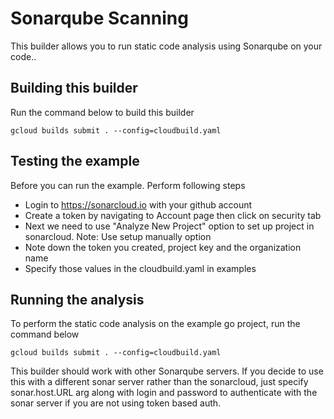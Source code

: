 # Sonarqube Scanning
This builder allows you to run static code analysis using Sonarqube on your code..

## Building this builder
Run the command below to build this builder

```
gcloud builds submit . --config=cloudbuild.yaml
```

## Testing the example
Before you can run the example. Perform following steps
* Login to https://sonarcloud.io with your github account
* Create a token by navigating to Account page then click on security tab
* Next we need to use "Analyze New Project" option to set up project in sonarcloud. Note: Use setup manually option
* Note down the token you created, project key and the organization name
* Specify those values in the cloudbuild.yaml in examples

## Running the analysis
To perform the static code analysis on the example go project, run the command below

```
gcloud builds submit . --config=cloudbuild.yaml
```

This builder should work with other Sonarqube servers. If you decide to use this with a different sonar server rather than the sonarcloud, just specify sonar.host.URL arg along with login and password to authenticate with the sonar server if you are not using token based auth. 
